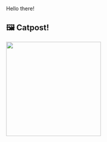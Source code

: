 Hello there!



## 🖼️ Catpost!

<sub>
    <img src="https://cdn2.thecatapi.com/images/big.jpg" height="256">
</sub>

